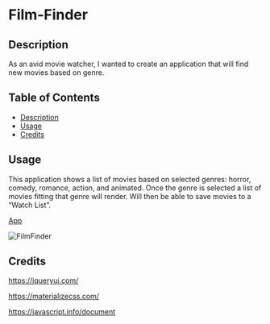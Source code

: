 # Film-Finder

## Description 

As an avid movie watcher, I wanted to create an application that will find new movies based on genre.

## Table of Contents


* [Description](#description)
* [Usage](#usage)
* [Credits](#credits)


## Usage

This application shows a list of movies based on selected genres:  horror, comedy, romance, action, and animated. Once the genre is selected a list of movies fitting that genre will render. Will then be able to save movies to a “Watch List”.

[App](https://GonzalezG97.github.io/project1-film-finder/)

![FilmFinder](https://live.staticflickr.com/65535/51181692463_6da8040753_c.jpg)

## Credits

https://jqueryui.com/

https://materializecss.com/

https://javascript.info/document
